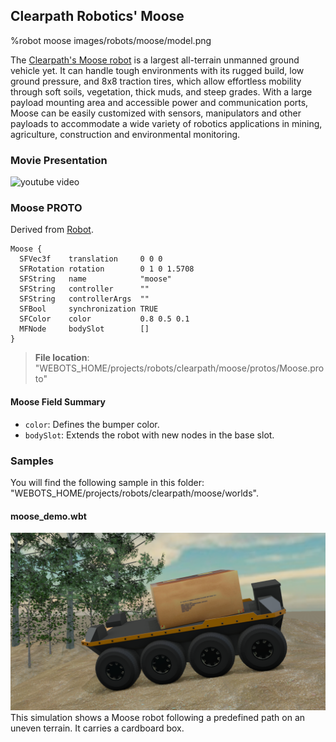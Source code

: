 ## Clearpath Robotics' Moose

%robot moose images/robots/moose/model.png

The [Clearpath's Moose robot](https://www.clearpathrobotics.com/moose-ugv/) is a largest all-terrain unmanned ground vehicle yet. It can handle tough environments with its rugged build, low ground pressure, and 8x8 traction tires, which allow effortless mobility through soft soils, vegetation, thick muds, and steep grades.
With a large payload mounting area and accessible power and communication ports, Moose can be easily customized with sensors, manipulators and other payloads to accommodate a wide variety of robotics applications in mining, agriculture, construction and environmental monitoring.

### Movie Presentation

![youtube video](https://www.youtube.com/watch?v=joPAnZcOouc)

### Moose PROTO

Derived from [Robot](../reference/robot.md).

```
Moose {
  SFVec3f    translation     0 0 0
  SFRotation rotation        0 1 0 1.5708
  SFString   name            "moose"
  SFString   controller      ""
  SFString   controllerArgs  ""
  SFBool     synchronization TRUE
  SFColor    color           0.8 0.5 0.1
  MFNode     bodySlot        []
}
```

> **File location**: "WEBOTS\_HOME/projects/robots/clearpath/moose/protos/Moose.proto"

#### Moose Field Summary

- `color`: Defines the bumper color.
- `bodySlot`: Extends the robot with new nodes in the base slot.

### Samples

You will find the following sample in this folder: "WEBOTS\_HOME/projects/robots/clearpath/moose/worlds".

#### moose_demo.wbt

![moose_demo.wbt.png](images/robots/moose/moose_demo.wbt.png) This simulation shows a Moose robot following a predefined path on an uneven terrain. It carries a cardboard box.
